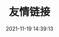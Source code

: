 ---
title: 友情链接
date: 2021-11-19 14:39:13
type: "link"
top_img: https://img.onmicrosoft.cn/top4.jpg
---
